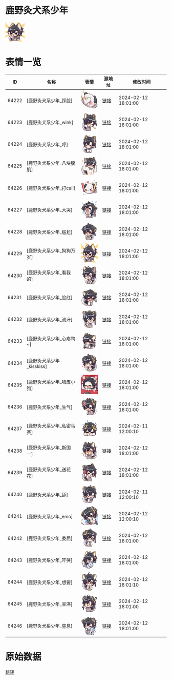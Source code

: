 # 鹿野灸犬系少年

<img src="./cover.png" height="60" alt="cover" />

# 表情一览

|ID|名称|表情|源地址|修改时间|
|----|----|----|----|----|
|64222|[鹿野灸犬系少年_踩脸]|<img src="./pic/064222_%5B鹿野灸犬系少年_踩脸%5D.png" height="60" alt="踩脸"/>|[链接](https://i0.hdslb.com/bfs/garb/a9fe9e7b6e7edd38ae52f64997218fbd44178571.png)|2024-02-12 18:01:00|
|64223|[鹿野灸犬系少年_wink]|<img src="./pic/064223_%5B鹿野灸犬系少年_wink%5D.png" height="60" alt="wink"/>|[链接](https://i0.hdslb.com/bfs/garb/39477ba6f0e8cf06877c098304c06b9c3f0f6d21.png)|2024-02-12 18:01:00|
|64224|[鹿野灸犬系少年_哼]|<img src="./pic/064224_%5B鹿野灸犬系少年_哼%5D.png" height="60" alt="哼"/>|[链接](https://i0.hdslb.com/bfs/garb/05da7875948f72794c414e1017f42d75b064dd90.png)|2024-02-12 18:01:00|
|64225|[鹿野灸犬系少年_八块腹肌]|<img src="./pic/064225_%5B鹿野灸犬系少年_八块腹肌%5D.png" height="60" alt="八块腹肌"/>|[链接](https://i0.hdslb.com/bfs/garb/d6f50b9fb782507479f3b35a706de2e0ebad91bd.png)|2024-02-12 18:01:00|
|64226|[鹿野灸犬系少年_打call]|<img src="./pic/064226_%5B鹿野灸犬系少年_打call%5D.png" height="60" alt="打call"/>|[链接](https://i0.hdslb.com/bfs/garb/f53289f293d87b7c281ccd79e6c0ecfa3ab34a3f.png)|2024-02-12 18:01:00|
|64227|[鹿野灸犬系少年_大哭]|<img src="./pic/064227_%5B鹿野灸犬系少年_大哭%5D.png" height="60" alt="大哭"/>|[链接](https://i0.hdslb.com/bfs/garb/2571467aeb2c7a543c56f37d819b28fe5b37b724.png)|2024-02-12 18:01:00|
|64228|[鹿野灸犬系少年_尴尬]|<img src="./pic/064228_%5B鹿野灸犬系少年_尴尬%5D.png" height="60" alt="尴尬"/>|[链接](https://i0.hdslb.com/bfs/garb/d2f5367540d5589b1049675570d385d02fdc1d0c.png)|2024-02-12 18:01:00|
|64229|[鹿野灸犬系少年_狗狗万岁]|<img src="./pic/064229_%5B鹿野灸犬系少年_狗狗万岁%5D.png" height="60" alt="狗狗万岁"/>|[链接](https://i0.hdslb.com/bfs/garb/efef30b28a44851a8e9bf9da1545ac40c8883c02.png)|2024-02-12 18:01:00|
|64230|[鹿野灸犬系少年_看我的]|<img src="./pic/064230_%5B鹿野灸犬系少年_看我的%5D.png" height="60" alt="看我的"/>|[链接](https://i0.hdslb.com/bfs/garb/77ff2c791cfb43d761c548249738dd549365c3e4.png)|2024-02-12 18:01:00|
|64231|[鹿野灸犬系少年_脸红]|<img src="./pic/064231_%5B鹿野灸犬系少年_脸红%5D.png" height="60" alt="脸红"/>|[链接](https://i0.hdslb.com/bfs/garb/b654de5d5026c188004545dc68be09b3b3a89572.png)|2024-02-12 18:01:00|
|64232|[鹿野灸犬系少年_流汗]|<img src="./pic/064232_%5B鹿野灸犬系少年_流汗%5D.png" height="60" alt="流汗"/>|[链接](https://i0.hdslb.com/bfs/garb/17dc7e32574a27cced4406deb4ec286add80a28f.png)|2024-02-12 18:01:00|
|64233|[鹿野灸犬系少年_心疼鸭~]|<img src="./pic/064233_%5B鹿野灸犬系少年_心疼鸭~%5D.png" height="60" alt="心疼鸭~"/>|[链接](https://i0.hdslb.com/bfs/garb/a9eb0aa8f4b5b1cee3469454290253a353e9a4e3.png)|2024-02-12 18:01:00|
|64234|[鹿野灸犬系少年_kisskiss]|<img src="./pic/064234_%5B鹿野灸犬系少年_kisskiss%5D.png" height="60" alt="kisskiss"/>|[链接](https://i0.hdslb.com/bfs/garb/c64fd0c138ca6fec4a6c171a4361742458c3ec42.png)|2024-02-12 18:01:00|
|64235|[鹿野灸犬系少年_嗨皮小狗]|<img src="./pic/064235_%5B鹿野灸犬系少年_嗨皮小狗%5D.png" height="60" alt="嗨皮小狗"/>|[链接](https://i0.hdslb.com/bfs/garb/6af462799ec83cd75b7ab2bd350990a2ef45861a.png)|2024-02-12 18:01:00|
|64236|[鹿野灸犬系少年_生气]|<img src="./pic/064236_%5B鹿野灸犬系少年_生气%5D.png" height="60" alt="生气"/>|[链接](https://i0.hdslb.com/bfs/garb/9764a747cacae2f5fdbc52997552b838133f61c4.png)|2024-02-12 18:01:00|
|64237|[鹿野灸犬系少年_私密马赛]|<img src="./pic/064237_%5B鹿野灸犬系少年_私密马赛%5D.png" height="60" alt="私密马赛"/>|[链接](https://i0.hdslb.com/bfs/garb/bdb3aff98a0d331ff45f812d50e7bce4389588df.png)|2024-02-11 12:00:10|
|64238|[鹿野灸犬系少年_斯国一]|<img src="./pic/064238_%5B鹿野灸犬系少年_斯国一%5D.png" height="60" alt="斯国一"/>|[链接](https://i0.hdslb.com/bfs/garb/0efd85339d3a438271bd02b373df72d556012dbf.png)|2024-02-12 18:01:00|
|64239|[鹿野灸犬系少年_送花花]|<img src="./pic/064239_%5B鹿野灸犬系少年_送花花%5D.png" height="60" alt="送花花"/>|[链接](https://i0.hdslb.com/bfs/garb/63dac74a13f71b8dee1d221239f6241c76b485c1.png)|2024-02-12 18:01:00|
|64240|[鹿野灸犬系少年_舔]|<img src="./pic/064240_%5B鹿野灸犬系少年_舔%5D.png" height="60" alt="舔"/>|[链接](https://i0.hdslb.com/bfs/garb/0c28feab6df2f60ca2696b0fd687b24e479c6be7.png)|2024-02-11 12:00:10|
|64241|[鹿野灸犬系少年_emo]|<img src="./pic/064241_%5B鹿野灸犬系少年_emo%5D.png" height="60" alt="emo"/>|[链接](https://i0.hdslb.com/bfs/garb/01ca201792c1d7665c01278f0295ce04b9e003fb.png)|2024-02-12 12:00:10|
|64242|[鹿野灸犬系少年_委屈]|<img src="./pic/064242_%5B鹿野灸犬系少年_委屈%5D.png" height="60" alt="委屈"/>|[链接](https://i0.hdslb.com/bfs/garb/1147c82c42bbeb778f76311102e0a98fda750529.png)|2024-02-12 18:01:00|
|64243|[鹿野灸犬系少年_吓哭]|<img src="./pic/064243_%5B鹿野灸犬系少年_吓哭%5D.png" height="60" alt="吓哭"/>|[链接](https://i0.hdslb.com/bfs/garb/c420acd15917d5c899c4cecd69a254c5db2142b7.png)|2024-02-12 18:01:00|
|64244|[鹿野灸犬系少年_想要]|<img src="./pic/064244_%5B鹿野灸犬系少年_想要%5D.png" height="60" alt="想要"/>|[链接](https://i0.hdslb.com/bfs/garb/bad23a79acade313b6ee2cb3cc468e1e531ec76e.png)|2024-02-12 18:01:10|
|64245|[鹿野灸犬系少年_呆滞]|<img src="./pic/064245_%5B鹿野灸犬系少年_呆滞%5D.png" height="60" alt="呆滞"/>|[链接](https://i0.hdslb.com/bfs/garb/b97968421c663629dd1522476076899c9783880d.png)|2024-02-12 18:01:00|
|64246|[鹿野灸犬系少年_窒息]|<img src="./pic/064246_%5B鹿野灸犬系少年_窒息%5D.png" height="60" alt="窒息"/>|[链接](https://i0.hdslb.com/bfs/garb/c8d90147f3a8c412ed78b3d3d5af3654528d069d.png)|2024-02-12 18:01:00|

# 原始数据

[跳转](./raw.json)


